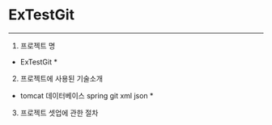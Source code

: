 # ExTestGit

---

1. 프로젝트 명
  * ExTestGit *
    
2. 프로젝트에 사용된 기술소개
  * tomcat 데이터베이스 spring git xml json *
  
3. 프로젝트 셋업에 관한 절차 
